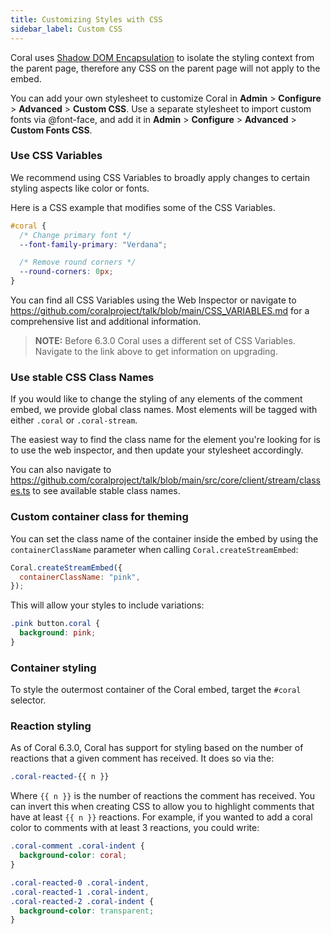 ```yaml
---
title: Customizing Styles with CSS
sidebar_label: Custom CSS
---
```


Coral uses [Shadow DOM Encapsulation](https://developer.mozilla.org/en-US/docs/Web/Web_Components/Using_shadow_DOM) to isolate the styling context from the parent page, therefore any CSS on the parent page will not apply to the embed.

You can add your own stylesheet to customize Coral in **Admin** > **Configure** > **Advanced** > **Custom CSS**. Use a separate stylesheet to import custom fonts via @font-face, and add it in **Admin** > **Configure** > **Advanced** > **Custom Fonts CSS**.

### Use CSS Variables

We recommend using CSS Variables to broadly apply changes to certain styling aspects like color or fonts.

Here is a CSS example that modifies some of the CSS Variables.

```css
#coral {
  /* Change primary font */
  --font-family-primary: "Verdana";

  /* Remove round corners */
  --round-corners: 0px;
}
```

You can find all CSS Variables using the Web Inspector or navigate to https://github.com/coralproject/talk/blob/main/CSS_VARIABLES.md for a comprehensive list and additional information.

> **NOTE:** Before 6.3.0 Coral uses a different set of CSS Variables. Navigate to the link above to get information on upgrading.

### Use stable CSS Class Names

If you would like to change the styling of any elements of the comment embed, we provide global class names. Most elements will be tagged with either `.coral` or `.coral-stream`.

The easiest way to find the class name for the element you're looking for is to use the web inspector, and then update your stylesheet accordingly.

You can also navigate to https://github.com/coralproject/talk/blob/main/src/core/client/stream/classes.ts to see available stable class names.

### Custom container class for theming

You can set the class name of the container inside the embed by using the `containerClassName` parameter when calling `Coral.createStreamEmbed`:

```js
Coral.createStreamEmbed({
  containerClassName: "pink",
});
```

This will allow your styles to include variations:

```css
.pink button.coral {
  background: pink;
}
```

### Container styling

To style the outermost container of the Coral embed, target the `#coral` selector.

### Reaction styling

As of Coral 6.3.0, Coral has support for styling based on the number of
reactions that a given comment has received. It does so via the:

```css
.coral-reacted-{{ n }}
```

Where `{{ n }}` is the number of reactions the comment has received. You can
invert this when creating CSS to allow you to highlight comments that have at
least `{{ n }}` reactions. For example, if you wanted to add a coral color to
comments with at least 3 reactions, you could write:

```css
.coral-comment .coral-indent {
  background-color: coral;
}

.coral-reacted-0 .coral-indent,
.coral-reacted-1 .coral-indent,
.coral-reacted-2 .coral-indent {
  background-color: transparent;
}
```
